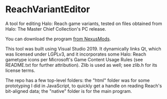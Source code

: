 # ReachVariantEditor
 
A tool for editing Halo: Reach game variants, tested on files obtained from Halo: The Master Chief Collection's PC release.

You can download the program [from NexusMods](https://www.nexusmods.com/halothemasterchiefcollection/mods/192/).

This tool was built using Visual Studio 2019. It dynamically links Qt, which was licensed under LGPLv3, and it incorporates some Halo: Reach gametype icons per Microsoft's Game Content Usage Rules (see README.txt for further attribution). Zlib is used as well; see zlib.h for its license terms.

The repo has a few top-level folders: the "html" folder was for some prototyping I did in JavaScript, to quickly get a handle on reading Reach's bit-aligned data; the "native" folder is for the main program.
